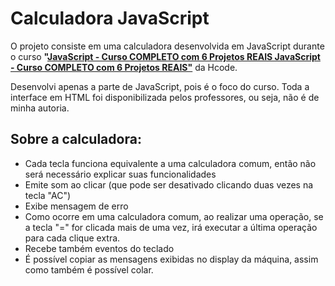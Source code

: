 # Calculadora JavaScript
<p> O projeto consiste em uma calculadora desenvolvida em JavaScript durante o curso <b>"<a href="https://www.udemy.com/course/javascript-curso-completo/learn/lecture/9901464#content">JavaScript - Curso COMPLETO com 6 Projetos REAIS
JavaScript - Curso COMPLETO com 6 Projetos REAIS"</a></b> da Hcode.</p>
<p>Desenvolvi apenas a parte de JavaScript, pois é o foco do curso. Toda a interface em HTML foi disponibilizada pelos professores, ou seja, não é de minha autoria.</p>

## Sobre a calculadora:
<ul>
<li>Cada tecla funciona equivalente a uma calculadora comum, então não será necessário explicar suas funcionalidades</li>
<li>Emite som ao clicar (que pode ser desativado clicando duas vezes na tecla "AC")</li>
<li>Exibe mensagem de erro</li>
<li>Como ocorre em uma calculadora comum, ao realizar uma operação, se a tecla "=" for clicada mais de uma vez, irá executar a última operação para cada clique extra.</li>
<li>Recebe também eventos do teclado</li>
<li>É possível copiar as mensagens exibidas no display da máquina, assim como também é possível colar.</li>
</ul>

